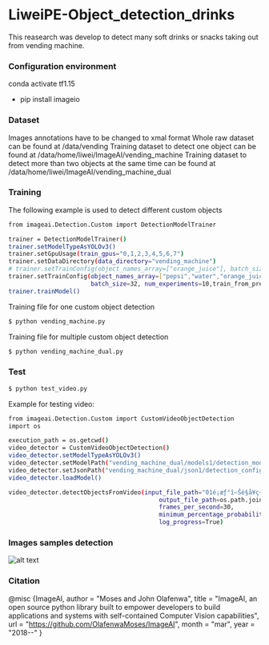 # LiweiPE-Object_detection_drinks
This reasearch was develop to detect many soft drinks or snacks taking out from vending machine.

### Configuration environment

conda activate tf1.15
* pip install imageio
### Dataset
Images annotations have to be changed to xmal format
Whole raw dataset can be found at /data/vending
Training dataset to detect one object can be found at /data/home/liwei/ImageAI/vending_machine
Training dataset to detect more than two objects at the same time can be found at /data/home/liwei/ImageAI/vending_machine_dual

### Training
The following example is used to detect different custom objects

```sh
from imageai.Detection.Custom import DetectionModelTrainer

trainer = DetectionModelTrainer()
trainer.setModelTypeAsYOLOv3()
trainer.setGpuUsage(train_gpus="0,1,2,3,4,5,6,7")
trainer.setDataDirectory(data_directory="vending_machine")
# trainer.setTrainConfig(object_names_array=["orange_juice"], batch_size=8, num_experiments=10,train_from_pretrained_model="pretrained-yolov3.h5")
trainer.setTrainConfig(object_names_array=["pepsi","water","orange_juice","cucumber_soda","C100_juice","pepsi_330","HongNiu","Wangzi_milk","Wanglaoji","Beibingyang","Asamu_milktea","Harbin_beer","Kangshifu_juice","Maidong_lime","Dongfang_greentea"],
                       batch_size=32, num_experiments=10,train_from_pretrained_model="vending_machine/models_all_25-11/detection_model-ex-010--loss-0007.615.h5")
trainer.trainModel()
```

Training file for one custom object detection

```sh
$ python vending_machine.py
```
Training file for multiple custom object detection

```sh
$ python vending_machine_dual.py
```
### Test
```sh
$ python test_video.py
```
Example for testing video:
```sh
from imageai.Detection.Custom import CustomVideoObjectDetection
import os

execution_path = os.getcwd()
video_detector = CustomVideoObjectDetection()
video_detector.setModelTypeAsYOLOv3()
video_detector.setModelPath("vending_machine_dual/models1/detection_model-ex-039--loss-0011.630.h5")
video_detector.setJsonPath("vending_machine_dual/json1/detection_config.json")
video_detector.loadModel()

video_detector.detectObjectsFromVideo(input_file_path="01é¡æƒ°î—Šé§å¥ç¬˜é™îˆ™ç®°500å§£î‚¢å´Œ&æ´å³°ç¬€éŒå‘­å•ºç»¯æ ­æ´©å§Š?00å§£î‚¢å´Œé™å……ç¬‚.avi",
                                          output_file_path=os.path.join(execution_path, "pepsi_kangshifu%"),
                                          frames_per_second=30,
                                          minimum_percentage_probability=50,
                                          log_progress=True)
```
### Images samples detection

![alt text](https://github.com/LiweiPE/Object_detection_drinks/blob/main/Images_detected/orange_juice.jpg)

### Citation
@misc {ImageAI,
    author = "Moses and John Olafenwa",
    title  = "ImageAI, an open source python library built to empower developers to build applications and systems  with self-contained Computer Vision capabilities",
    url    = "https://github.com/OlafenwaMoses/ImageAI",
    month  = "mar",
    year   = "2018--"
}


 
